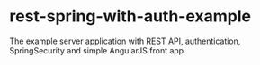 # rest-spring-with-auth-example
The example server application with REST API, authentication, SpringSecurity and simple AngularJS front app
